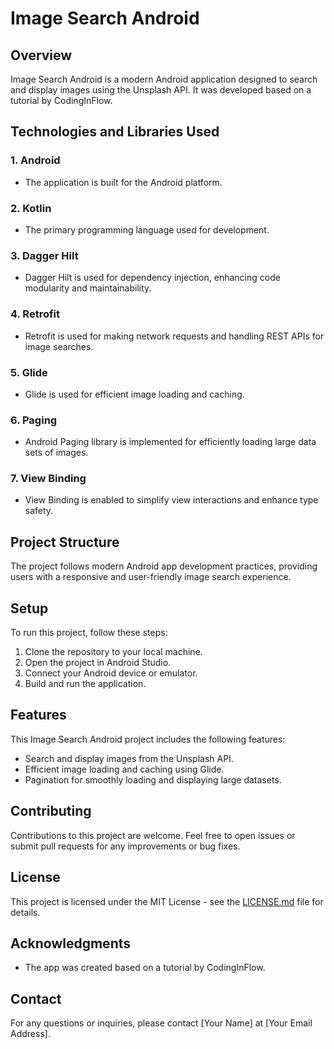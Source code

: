 # Image Search Android

## Overview
Image Search Android is a modern Android application designed to search and display images using the Unsplash API. It was developed based on a tutorial by CodingInFlow.

## Technologies and Libraries Used

### 1. Android
   - The application is built for the Android platform.

### 2. Kotlin
   - The primary programming language used for development.

### 3. Dagger Hilt
   - Dagger Hilt is used for dependency injection, enhancing code modularity and maintainability.

### 4. Retrofit
   - Retrofit is used for making network requests and handling REST APIs for image searches.

### 5. Glide
   - Glide is used for efficient image loading and caching.

### 6. Paging
   - Android Paging library is implemented for efficiently loading large data sets of images.

### 7. View Binding
   - View Binding is enabled to simplify view interactions and enhance type safety.

## Project Structure
The project follows modern Android app development practices, providing users with a responsive and user-friendly image search experience.

## Setup
To run this project, follow these steps:

1. Clone the repository to your local machine.
2. Open the project in Android Studio.
3. Connect your Android device or emulator.
4. Build and run the application.

## Features
This Image Search Android project includes the following features:

- Search and display images from the Unsplash API.
- Efficient image loading and caching using Glide.
- Pagination for smoothly loading and displaying large datasets.

## Contributing
Contributions to this project are welcome. Feel free to open issues or submit pull requests for any improvements or bug fixes.

## License
This project is licensed under the MIT License - see the [LICENSE.md](LICENSE.md) file for details.

## Acknowledgments
- The app was created based on a tutorial by CodingInFlow.

## Contact
For any questions or inquiries, please contact [Your Name] at [Your Email Address].
